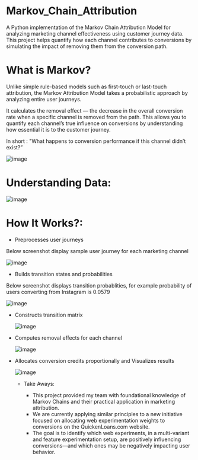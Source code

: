 # Markov_Chain_Attribution
A Python implementation of the Markov Chain Attribution Model for analyzing marketing channel effectiveness using customer journey data. This project helps quantify how each channel contributes to conversions by simulating the impact of removing them from the conversion path.

# What is Markov?
Unlike simple rule-based models such as first-touch or last-touch attribution, the Markov Attribution Model takes a probabilistic approach by analyzing entire user journeys.

It calculates the removal effect — the decrease in the overall conversion rate when a specific channel is removed from the path. This allows you to quantify each channel’s true influence on conversions by understanding how essential it is to the customer journey.

In short : "What happens to conversion performance if this channel didn’t exist?”

![image](https://github.com/user-attachments/assets/9ef05498-a215-425a-bbc9-ed08f651752e)

# Understanding Data:

![image](https://github.com/user-attachments/assets/2d47edfb-a04d-46eb-bfe6-19b291a1c145)

# How It Works?:
 * Preprocesses user journeys
   
Below screenshot display sample user journey for each marketing channel
   
   ![image](https://github.com/user-attachments/assets/6a9ca941-8d8c-48f6-8484-9efecbb1ee9a)


* Builds transition states and probabilities
  
Below screenshot displays transition probablities, for example probability of users converting from Instagram is 0.0579

  ![image](https://github.com/user-attachments/assets/c7697055-cf6e-4627-a39d-e86f2e364234)


* Constructs transition matrix

  ![image](https://github.com/user-attachments/assets/33c5c058-7304-4816-9b29-45a721259b99)


* Computes removal effects for each channel

  ![image](https://github.com/user-attachments/assets/c889ac52-8789-4d93-b297-d2ad8de44876)


* Allocates conversion credits proportionally and Visualizes results

  ![image](https://github.com/user-attachments/assets/5b8fb0b4-5922-4c6b-a2aa-9e69271ab7b0)

  * Take Aways:

     * This project provided my team with foundational knowledge of Markov Chains and their practical application in marketing attribution.
     * We are currently applying similar principles to a new initiative focused on allocating web experimentation weights to conversions on the QuickenLoans.com website.
     * The goal is to identify which web experiments, in a multi-variant and feature experimentation setup, are positively influencing conversions—and which ones may be negatively impacting user behavior.
